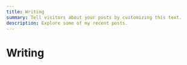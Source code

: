 ```yaml
---
title: Writing
summary: Tell visitors about your posts by customizing this text.
description: Explore some of my recent posts.
---
```


# Writing
